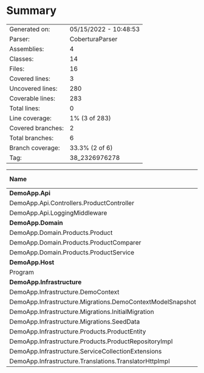 ﻿# Summary
|||
|:---|:---|
| Generated on: | 05/15/2022 - 10:48:53 |
| Parser: | CoberturaParser |
| Assemblies: | 4 |
| Classes: | 14 |
| Files: | 16 |
| Covered lines: | 3 |
| Uncovered lines: | 280 |
| Coverable lines: | 283 |
| Total lines: | 0 |
| Line coverage: | 1% (3 of 283) |
| Covered branches: | 2 |
| Total branches: | 6 |
| Branch coverage: | 33.3% (2 of 6) |
| Tag: | 38_2326976278 |

|**Name**|**Covered**|**Uncovered**|**Coverable**|**Total**|**Line coverage**|**Covered**|**Total**|**Branch coverage**|
|:---|---:|---:|---:|---:|---:|---:|---:|---:|
|**DemoApp.Api**|**0**|**16**|**16**|**0**|**0%**|**0**|**0**|****|
|DemoApp.Api.Controllers.ProductController|0|7|7|0|0%|0|0||
|DemoApp.Api.LoggingMiddleware|0|9|9|0|0%|0|0||
|**DemoApp.Domain**|**3**|**10**|**13**|**0**|**23%**|**2**|**4**|**50%**|
|DemoApp.Domain.Products.Product|2|0|2|0|100%|0|0||
|DemoApp.Domain.Products.ProductComparer|1|0|1|0|100%|2|4|50%|
|DemoApp.Domain.Products.ProductService|0|10|10|0|0%|0|0||
|**DemoApp.Host**|**0**|**25**|**25**|**0**|**0%**|**0**|**2**|**0%**|
|Program|0|25|25|0|0%|0|2|0%|
|**DemoApp.Infrastructure**|**0**|**229**|**229**|**0**|**0%**|**0**|**0**|****|
|DemoApp.Infrastructure.DemoContext|0|11|11|0|0%|0|0||
|DemoApp.Infrastructure.Migrations.DemoContextModelSnapshot|0|52|52|0|0%|0|0||
|DemoApp.Infrastructure.Migrations.InitialMigration|0|37|37|0|0%|0|0||
|DemoApp.Infrastructure.Migrations.SeedData|0|94|94|0|0%|0|0||
|DemoApp.Infrastructure.Products.ProductEntity|0|3|3|0|0%|0|0||
|DemoApp.Infrastructure.Products.ProductRepositoryImpl|0|4|4|0|0%|0|0||
|DemoApp.Infrastructure.ServiceCollectionExtensions|0|2|2|0|0%|0|0||
|DemoApp.Infrastructure.Translations.TranslatorHttpImpl|0|26|26|0|0%|0|0||
